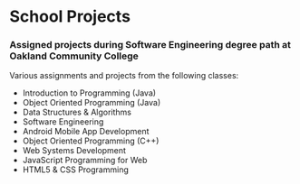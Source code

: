<h1>School Projects</h1>
<h3>Assigned projects during Software Engineering degree path at Oakland Community College</h3>


Various assignments and projects from the following classes:
<ul>
<li>Introduction to Programming (Java)</li>

<li>Object Oriented Programming (Java)</li>

<li>Data Structures & Algorithms</li>

<li>Software Engineering</li>

<li>Android Mobile App Development</li>

<li>Object Oriented Programming (C++)</li>

<li>Web Systems Development</li>

<li>JavaScript Programming for Web</li>

<li>HTML5 & CSS Programming</li>
<ul>
